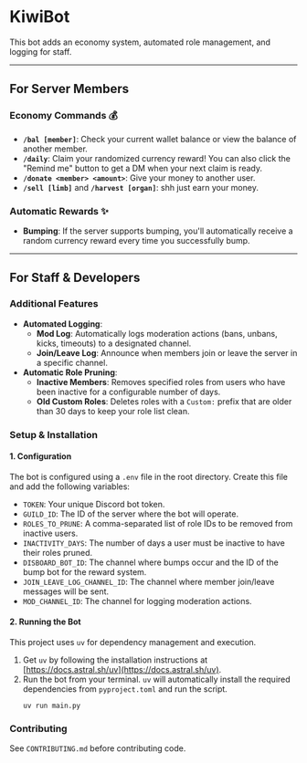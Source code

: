 # KiwiBot

This bot adds an economy system, automated role management, and logging for staff.

---

## For Server Members

### Economy Commands 💰

- **`/bal [member]`**: Check your current wallet balance or view the balance of another member.
- **`/daily`**: Claim your randomized currency reward! You can also click the "Remind me" button to get a DM when your next claim is ready.
- **`/donate <member> <amount>`**: Give your money to another user.
- **`/sell [limb]`** and **`/harvest [organ]`**: shh just earn your money.

### Automatic Rewards ✨

- **Bumping**: If the server supports bumping, you'll automatically receive a random currency reward every time you successfully bump.

---

## For Staff & Developers

### Additional Features

- **Automated Logging**:
  - **Mod Log**: Automatically logs moderation actions (bans, unbans, kicks, timeouts) to a designated channel.
  - **Join/Leave Log**: Announce when members join or leave the server in a specific channel.
- **Automatic Role Pruning**:
  - **Inactive Members**: Removes specified roles from users who have been inactive for a configurable number of days.
  - **Old Custom Roles**: Deletes roles with a `Custom:` prefix that are older than 30 days to keep your role list clean.

### Setup & Installation

#### 1\. Configuration

The bot is configured using a `.env` file in the root directory. Create this file and add the following variables:

- `TOKEN`: Your unique Discord bot token.
- `GUILD_ID`: The ID of the server where the bot will operate.
- `ROLES_TO_PRUNE`: A comma-separated list of role IDs to be removed from inactive users.
- `INACTIVITY_DAYS`: The number of days a user must be inactive to have their roles pruned.
- `DISBOARD_BOT_ID`: The channel where bumps occur and the ID of the bump bot for the reward system.
- `JOIN_LEAVE_LOG_CHANNEL_ID`: The channel where member join/leave messages will be sent.
- `MOD_CHANNEL_ID`: The channel for logging moderation actions.

#### 2\. Running the Bot

This project uses `uv` for dependency management and execution.

1.  Get `uv` by following the installation instructions at [https://docs.astral.sh/uv](https://docs.astral.sh/uv).
2.  Run the bot from your terminal. `uv` will automatically install the required dependencies from `pyproject.toml` and run the script.
    ```shell
    uv run main.py
    ```

### Contributing

See `CONTRIBUTING.md` before contributing code.
